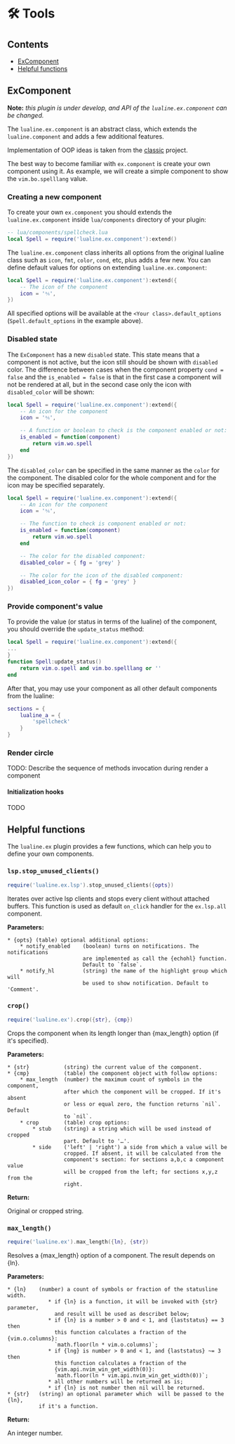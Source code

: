 # 🛠️ Tools

## Contents

 - [ExComponent](#excomponent)
 - [Helpful functions](#helpful-functions)

## ExComponent

**Note:** _this plugin is under develop, and API of the `lualine.ex.component`
can be changed._

The `lualine.ex.component` is an abstract class, which extends the
`lualine.component` and adds a few additional features.

Implementation of OOP ideas is taken from the
[classic](https://github.com/rxi/classic/blob/master/classic.lua) project.

 The best way to become familiar with `ex.component` is create your own
 component using it. As example, we will create a simple component to show the
 `vim.bo.spelllang` value.

### Creating a new component

To create your own `ex.component` you should extends the `lualine.ex.component`
inside `lua/components` directory of your plugin:

```lua
-- lua/components/spellcheck.lua
local Spell = require('lualine.ex.component'):extend()
```

The `lualine.ex.component` class inherits all options from the original lualine
class such as `icon`, `fmt`, `color`, `cond`, etc, plus adds a few new. You can
define default values for options on extending `lualine.ex.component`:

```lua
local Spell = require('lualine.ex.component'):extend({
    -- The icon of the component
    icon = '⅍',
})
```

All specified options will be available at the `<Your class>.default_options`
(`Spell.default_options` in the example above).

### Disabled state

The `ExComponent` has a new `disabled` state. This state means that a component
is not active, but the icon still should be shown with `disabled` color. The
difference between cases when the component property `cond = false` and the
`is_enabled = false` is that in the first case a component will not be rendered
at all, but in the second case only the icon with `disabled_color` will be
shown:

```lua
local Spell = require('lualine.ex.component'):extend({
    -- An icon for the component
    icon = '⅍',

    -- A function or boolean to check is the component enabled or not:
    is_enabled = function(component)
        return vim.wo.spell
    end
})
```

The `disabled_color` can be specified in the same manner as the `color` for the
component. The disabled color for the whole component and for the icon may be
specified separately.

```lua
local Spell = require('lualine.ex.component'):extend({
    -- An icon for the component
    icon = '⅍',

    -- The function to check is component enabled or not:
    is_enabled = function(component)
        return vim.wo.spell
    end

    -- The color for the disabled component:
    disabled_color = { fg = 'grey' }

    -- The color for the icon of the disabled component:
    disabled_icon_color = { fg = 'grey' }
})
```

### Provide component's value

To provide the value (or status in terms of the lualine) of the component, you
should override the `update_status` method:

```lua
local Spell = require('lualine.ex.component'):extend({
...
}
function Spell:update_status()
    return vim.o.spell and vim.bo.spelllang or ''
end
```

After that, you may use your component as all other default components from the
lualine:

```lua
sections = {
    lualine_a = {
        'spellcheck'
    }
}
```

### Render circle

TODO: Describe the sequence of methods invocation during render a component

#### Initialization hooks

TODO


## Helpful functions

The `lualine.ex` plugin provides a few functions, which can help you to define
your own components.

### `lsp.stop_unused_clients()`

```lua
require('lualine.ex.lsp').stop_unused_clients({opts})
```

Iterates over active lsp clients and stops every client without attached
buffers. This function is used as default `on_click` handler for the
`ex.lsp.all` component.

**Parameters:**

    * {opts} (table) optional additional options:
        * notify_enabled    (boolean) turns on notifications. The notifications 
                            are implemented as call the {echohl} function.
                            Default to `false`.
        * notify_hl         (string) the name of the highlight group which will 
                            be used to show notification. Default to 'Comment'.
                    

### `crop()`

```lua
require('lualine.ex').crop({str}, {cmp})
```

Crops the component when its length longer than {max_length} option (if it's
specified).

**Parameters:**

    * {str}           (string) the current value of the component.
    * {cmp}           (table) the component object with follow options:
        * max_length  (number) the maximum count of symbols in the component, 
                      after which the component will be cropped. If it's absent
                      or less or equal zero, the function returns `nil`. Default
                      to `nil`.
        * crop        (table) crop options:
            * stub    (string) a string which will be used instead of cropped
                      part. Default to '…'.
            * side    ('left' | 'right') a side from which a value will be
                      cropped. If absent, it will be calculated from the
                      component's section: for sections a,b,c a component value
                      will be cropped from the left; for sections x,y,z from the
                      right.

**Return:**

Original or cropped string.

### `max_length()`

```lua
require('lualine.ex').max_length({ln}, {str})
```

Resolves a {max_length} option of a component. The result depends on {ln}.

**Parameters:**

    * {ln}    (number) a count of symbols or fraction of the statusline width.
                 * if {ln} is a function, it will be invoked with {str} parameter,
                   and result will be used as describet below;
                 * if {ln} is a number > 0 and < 1, and {laststatus} == 3 then
                   this function calculates a fraction of the {vim.o.columns}:
                   `math.floor(ln * vim.o.columns)`;
                 * if {lng} is number > 0 and < 1, and {laststatus} ~= 3 then
                   this function calculates a fraction of the
                   {vim.api.nvim_win_get_width(0)}: 
                   `math.floor(ln * vim.api.nvim_win_get_width(0))`;
                 * all other numbers will be returned as is;
                 * if {ln} is not number then nil will be returned.
    * {str}   (string) an optional parameter which  will be passed to the {ln},
              if it's a function.

**Return:**

An integer number.
